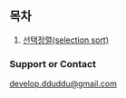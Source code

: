 ## 목차
1. [선택정렬(selection sort)](https://dduddupark.github.io/algorithm_selction/)

### Support or Contact

develop.dduddu@gmail.com
